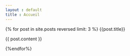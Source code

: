 ```yaml
---
layout : default
title : Accueil
--- 
```


{% for post in site.posts reversed limit: 3 %}
 {{post.title}}


{{ post.content }}

 {%endfor%}
